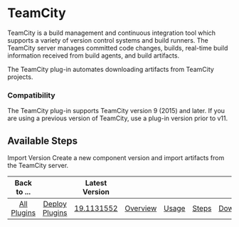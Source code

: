 
TeamCity
========

TeamCity is a build management and continuous integration tool which supports a variety of version control systems and build runners. The TeamCity server manages committed code changes, builds, real-time build information received from build agents, and build artifacts.

The TeamCity plug-in automates downloading artifacts from TeamCity projects.

### Compatibility

The TeamCity plug-in supports TeamCity version 9 (2015) and later. If you are using a previous version of TeamCity, use a plug-in version prior to v11.


Available Steps
---------------

Import Version Create a new component version and import artifacts from the TeamCity server.



|Back to ...||Latest Version|||||
| :---: | :---: | :---: | :---: | :---: | :---: | :---: |
|[All Plugins](../../index.md)|[Deploy Plugins](../README.md)|[19.1131552](https://raw.githubusercontent.com/UrbanCode/IBM-UCD-PLUGINS/main/files/TeamCitySourceConfig/ucd-TeamCitySourceConfig-19.1131552.zip)|[Overview](overview.md)|[Usage](usage.md)|[Steps](steps.md)|[Downloads](downloads.md)|
